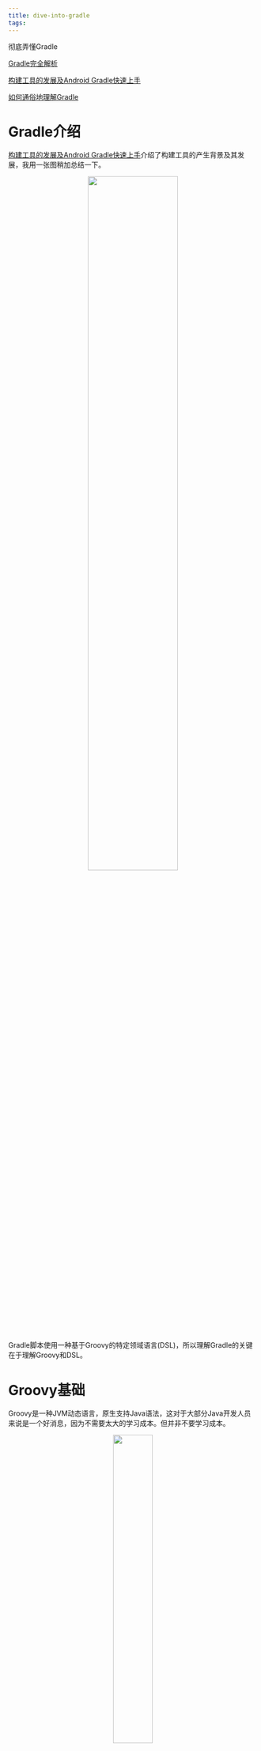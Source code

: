 ```yaml
---
title: dive-into-gradle
tags:
---
```

彻底弄懂Gradle

<!--more-->
[Gradle完全解析](http://km.oa.com/group/22112/articles/show/332186?kmref=home_top10_list)

[构建工具的发展及Android Gradle快速上手](http://blog.csdn.net/yanquan345/article/details/46710869)

[如何通俗地理解Gradle](https://www.zhihu.com/question/30432152)

# Gradle介绍

[构建工具的发展及Android Gradle快速上手](http://blog.csdn.net/yanquan345/article/details/46710869)介绍了构建工具的产生背景及其发展，我用一张图稍加总结一下。
<div align="center">
<img src="构建工具的发展.png" width="60%" height="60%" />
</div>

Gradle脚本使用一种基于Groovy的特定领域语言(DSL)，所以理解Gradle的关键在于理解Groovy和DSL。


# Groovy基础
Groovy是一种JVM动态语言，原生支持Java语法，这对于大部分Java开发人员来说是一个好消息，因为不需要太大的学习成本。但并非不要学习成本。

<div align="center">
<img src="groovy.png" width="40%" height="40%" />
</div>

关键在于理解Groovy的闭包，它是DSL的基础。

<!-- https://coggle.it/diagram/WnwUEFnPjgABpxP1/t/groovy -->

闭包展开。

[TODO]

# Gradle DSL 

https://docs.gradle.org/current/dsl/

## 基础
+ Gradle脚本是配置脚本。当脚本执行时，它会配置一个特定类型的对象。比如构建脚本会配[Project](https://docs.gradle.org/current/dsl/org.gradle.api.Project.html)对象。它是脚本的 _代理对象_
+ 每种Gradle脚本都实现了[Script](https://docs.gradle.org/current/dsl/org.gradle.api.Script.html)接口。

下表显示了每种Gradle脚本的代理对象

|script类型|代理对象|
|---------|-------|
|构建脚本|Project|
|初始化脚本|Gradle|
|设置脚本|Settings|

可以在脚本中使用代码对象的属性和方法。

+ 构建脚本由零个语句或脚本块组成
 + 语句
  + 方法调用
  + 属性赋值
  + 本地变量声明
 + 脚本块，实质上是一个接收闭包作为参数的方法调用。顶层的常用脚本块包括：
  + [allprojects { }](https://docs.gradle.org/current/dsl/org.gradle.api.Project.html#org.gradle.api.Project:allprojects(groovy.lang.Closure)) - 对项目及子项目进行配置
  + [buildscript { }](https://docs.gradle.org/current/dsl/org.gradle.api.Project.html#org.gradle.api.Project:buildscript(groovy.lang.Closure)) - 构建脚本的类路径
  + [dependencies { }](https://docs.gradle.org/current/dsl/org.gradle.api.Project.html#org.gradle.api.Project:dependencies(groovy.lang.Closure)) - 当前项目的依赖
  + [repositories { }](https://docs.gradle.org/current/dsl/org.gradle.api.Project.html#org.gradle.api.Project:repositories(groovy.lang.Closure)) - 当前项目的中央库
+ 构建脚本是Groovy脚本，可以包含方法定义和类定义

核心类型

|类型|描述|
|---------|-------|
|[Project](https://docs.gradle.org/current/dsl/org.gradle.api.Project.html)|Gradle的主要API接口|
|[Task](https://docs.gradle.org/current/dsl/org.gradle.api.Task.html)|构建中最小的工作单元|
|[Gradle](https://docs.gradle.org/current/dsl/org.gradle.api.invocation.Gradle.html)|代表对Gradle的一次调用|
|[Settings](https://docs.gradle.org/current/dsl/org.gradle.api.initialization.Settings.html)|用于配置和初始化Project实例|
|[Script](https://docs.gradle.org/current/dsl/org.gradle.api.Script.html)||
|[SourceSet](https://docs.gradle.org/current/dsl/org.gradle.api.tasks.SourceSet.html)|Java代码和资源|

Task类型

常见的包括 copy, delete, jar, test, upload


---

```groovy
buildscript {
    repositories {
        mavenCentral()
    }
    dependencies {
        classpath group: 'commons-codec', name: 'commons-codec', version: '1.2'
    }
}
```

buildscript()是一个方法  写出Groovy代码的等价形式


---

在脚本中使用jar包中的方法

https://docs.gradle.org/current/userguide/organizing_build_logic.html#sec:build_script_external_dependencies


---


## build logic

[来源](https://docs.gradle.org/current/userguide/organizing_build_logic.html)

+ 使用task闭包定义构建逻辑
+ 如果task有相同逻辑则将相同逻辑提取为方法
+ 如果多个模块有相同逻辑，则在父模块中将其定义为方法
+ 如果构建逻辑过于复杂，则将其封装为类


# android gradle dsl

http://google.github.io/android-gradle-dsl/current/com.android.build.gradle.internal.dsl.DefaultConfig.html
https://developer.android.com/studio/build/index.html?hl=zh-cn


还记得`apply plugin: 'com.android.application'`吗

它是Android Gradle Plugin提供的"extension type"




# 如何开发gradle插件

https://docs.gradle.org/current/userguide/organizing_build_logic.html#sec:build_sources

# 闭包


# 问题
## 如何理解这段代码
```
android.applicationVariants.all { variant ->
    variant.outputs.all{ output ->
        def file = output.outputFile
        output.outputFileName = file.name.replace(".apk", "-modify.apk")
    }
}
```

## gradlew 与 gradle 的区别

## 从不同目录执行gradle有什么区别  
https://docs.gradle.org/current/userguide/build_lifecycle.html#sec:initialization  
https://docs.gradle.org/current/userguide/multi_project_builds.html#sec:execution_rules_for_multi_project_builds
https://docs.gradle.org/current/userguide/multi_project_builds.html hello的例子
The simple rule mentioned already above is: Execute all tasks down the hierarchy which have this name. Only complain if there is no such task!

方法一: 切换目录

方法二: Running tasks by their absolute path

## 如何排除gradle脚本错误?
tip gradle脚本问题举例 tinker插件

## 这些是什么
apply是什么

tasks是什么, plugin是什么, shared scripts是什么, 为什么有方法, 有类 

> 组织构建逻辑的方式而已  [来源](https://docs.gradle.org/current/userguide/organizing_build_logic.html)

ext是什么

## Configuration on demand

如何使用 Configuration on demand mode   编译IGame时为什么还会检查GameLife

## 这里两个hello有什么区别
```groovy
allprojects {
    task hello {
        doLast { task ->
            println "I'm $task.project.name"
        }
    }
}
subprojects {
    hello {
        doLast {
            println "- I depend on water"
        }
    }
}
```


> You may notice that there are two code snippets referencing the “hello” task. The first one, which uses the “task” keyword, constructs the task and provides it’s base configuration. The second piece doesn’t use the “task” keyword, as it is further configuring the existing “hello” task. You may only construct a task once in a project, but you may add any number of code blocks providing additional configuration.

> Other build systems use inheritance as the primary means for defining common behavior. We also offer inheritance for projects as you will see later. But Gradle uses configuration injection as the usual way of defining common behavior. We think it provides a very powerful and flexible way of configuring multiproject builds.

## transitive dependencies
transitive dependencies 问题  https://docs.gradle.org/current/userguide/multi_project_builds.html#sec:project_jar_dependencies

## compile与api和complement

# 参考

http://google.github.io/android-gradle-dsl/current/com.android.build.gradle.internal.dsl.DefaultConfig.html
https://developer.android.com/studio/build/index.html?hl=zh-cn
https://dongchuan.gitbooks.io/gradle-user-guide-/ 

http://km.oa.com/group/18155/articles/show/332296?jumpfrom=RTX